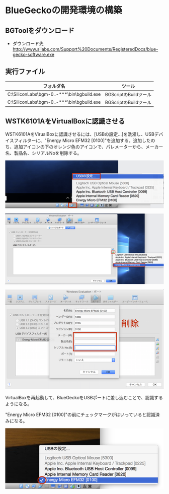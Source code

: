 # BlueGeckoの開発環境の構築

## BGToolをダウンロード

* ダウンロード先
http://www.silabs.com/Support%20Documents/RegisteredDocs/blue-gecko-software.exe

## 実行ファイル

| フォルダ名 | ツール |
| -- | -- |
| C:\SiliconLabs\bgm-0.*.*-***\bin\bgbuild.exe | BGScriptのBuildツール |
| C:\SiliconLabs\bgm-0.*.*-***\bin\bgbuild.exe | BGScriptのBuildツール |


## WSTK6101AをVirtualBoxに認識させる

WSTK6101AをVirualBoxに認識させるには、[USBの設定...]を洗濯し、USBデバイスフィルターに、"Energy Micro EFM32 [0100]"を追加する。追加したのち、追加アイコンの下のオレンジ色のアイコンで、パレメーターから、メーカー名、製品名、シリアルNoを削除する。

![](gecko001.png)

![](gecko002.png)

![](gecko003.png)

VirtualBoxを再起動して、BlueGeckoをUSBポートに差し込むことで、認識するようになる。

"Energy Micro EFM32 [0100]"の前にチェックマークがはいっていると認識済みになる。

![](gecko004.png)

